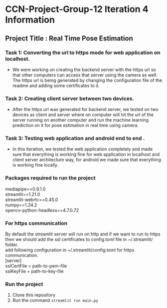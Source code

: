 # CCN-Project-Group-12 Iteration 4 Information

## Project Title : Real Time Pose Estimation

### Task 1: Converting the url to https mode for web application on localhost.

- We were working on creating the backend server with the https url so that other computers can access
  that server using the camera as well. The https url is being generated by changing the configuration file of the readme and adding some certificates to it.

### Task 2: Creating client server between two devices.

- After the https url was generated for backend server, we tested on two devices as client and server where on computer will hit the url of the server running on another computer and run the machine learning prediction on it for pose estimation in real time using camera.

### Task 3: Testing web application and android end to end .

- In this iteration, we tested the web application completely and made sure that everything is working fine for web application in localhost and client server architecture way, for android we made sure that everything is working fine locally.

### Packages required to run the project

mediapipe==0.9.1.0 \
streamlit==1.21.0 \
streamlit-webrtc==0.45.0 \
numpy==1.24.2 \
opencv-python-headless==4.7.0.72 

### For https communication

By default the streamlit server will run on http and if we want to run to https then we should add the ssl certificates to config.toml file in ~/.streamlit/ folder.\
add following configuration in ~/.streamlit/config.toml for https communication.\
[server]\
sslCertFile = path-to-pem-file \
sslKeyFile = path-to-key-file

### Run the project

1. Clone this repository
2. Run the command `streamlit run main.py`
